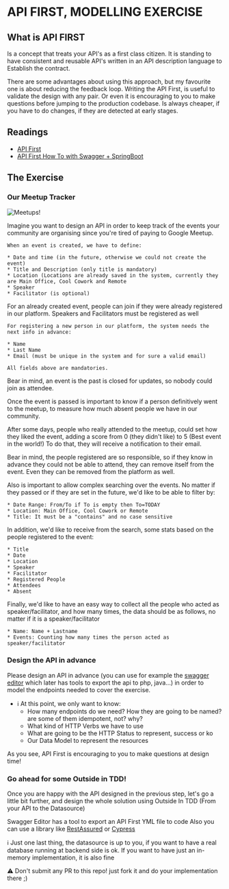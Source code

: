 # API FIRST, MODELLING EXERCISE
## What is API FIRST

Is a concept that treats your API's as a first class citizen. It is standing to have consistent and reusable API's written in an API description language to Establish the contract.

There are some advantages about using this approach, but my favourite one is about reducing the feedback loop. Writing the API First, is useful to validate the design with any pair. Or even it is encouraging to you to make questions before jumping to the production codebase.
Is always cheaper, if you have to do changes, if they are detected at early stages.

## Readings

* [API First](https://swagger.io/resources/articles/adopting-an-api-first-approach/)
* [API First How To with Swagger + SpringBoot](https://easyitblog.info/posts/api-first-approach-with-swagger/)

## The Exercise

### Our Meetup Tracker

![Meetups!](https://cdn.iconscout.com/icon/free/png-256/meetup-5-739520.png)

Imagine you want to design an API in order to keep track of the events your community are organising since you're tired of paying to Google Meetup.

```
When an event is created, we have to define:

* Date and time (in the future, otherwise we could not create the event)
* Title and Description (only title is mandatory)
* Location (Locations are already saved in the system, currently they are Main Office, Cool Cowork and Remote
* Speaker
* Facilitator (is optional)
```

For an already created event, people can join if they were already registered in our platform. Speakers and Facilitators must be registered as well

```
For registering a new person in our platform, the system needs the next info in advance:

* Name
* Last Name
* Email (must be unique in the system and for sure a valid email)

All fields above are mandatories.
```

Bear in mind, an event is the past is closed for updates, so nobody could join as attendee.

Once the event is passed is important to know if a person definitively went to the meetup, to measure how much absent people we have in our community. 

After some days, people who really attended to the meetup, could set how they liked the event, adding a score from 0 (they didn't like) to 5 (Best event in the world!) To do that, they will receive a notification to their email.

Bear in mind, the people registered are so responsible, so if they know in advance they could not be able to attend, they can remove itself from the event. Even they can be removed from the platform as well.

Also is important to allow complex searching over the events. No matter if they passed or if they are set in the future, we'd like to be able to filter by:

```
* Date Range: From/To if To is empty then To=TODAY
* Location: Main Office, Cool Cowork or Remote
* Title: It must be a "contains" and no case sensitive
```

In addition, we'd like to receive from the search, some stats based on the people registered to the event:
```
* Title
* Date
* Location
* Speaker
* Facilitator
* Registered People
* Attendees
* Absent
```

Finally, we'd like to have an easy way to collect all the people who acted as speaker/facilitator, and how many times, the data should be as follows, no matter if it is a speaker/facilitator

```
* Name: Name + Lastname
* Events: Counting how many times the person acted as speaker/facilitator
```

### Design the API in advance

Please design an API in advance (you can use for example the [swagger editor](https://editor.swagger.io/) which later has tools to export the api to php, java...) in order to model the endpoints needed to cover the exercise.

* ℹ️ At this point, we only want to know:
  * How many endpoints do we need? How they are going to be named? are some of them idempotent, not? why?
  * What kind of HTTP Verbs we have to use
  * What are going to be the HTTP Status to represent, success or ko
  * Our Data Model to represent the resources

As you see, API First is encouraging to you to make questions at design time!

### Go ahead for some Outside in TDD!

Once you are happy with the API designed in the previous step, let's go a little bit further, and design the whole solution using Outside In TDD (From your API to the Datasource)

Swagger Editor has a tool to export an API First YML file to code
Also you can use a library like [RestAssured](https://rest-assured.io/) or [Cypress](https://circleci.com/blog/api-testing-with-cypress/)

ℹ️ Just one last thing, the datasource is up to you, if you want to have a real database running at backend side is ok. If you want to have just an in-memory implementation, it is also fine

:warning: Don't submit any PR to this repo! just fork it and do your implementation there ;)
